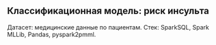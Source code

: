 ## Классификационная модель: риск инсульта
Датасет: медицинские данные по пациентам.
Стек: SparkSQL, Spark MLLib, Pandas, pyspark2pmml.
